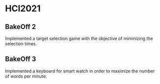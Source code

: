 # HCI2021

## BakeOff 2
Implemented a target selection game with the objective of minimizing the selection times.

## BakeOff 3
Implemented a keyboard for smart watch in order to maximize the number of words per minute.